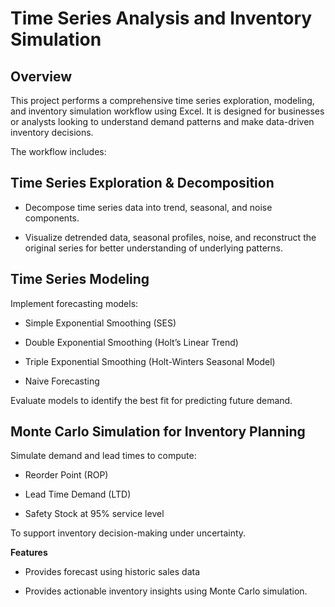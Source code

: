 # Time Series Analysis and Inventory Simulation
## Overview

This project performs a comprehensive time series exploration, modeling, and inventory simulation workflow using Excel. It is designed for businesses or analysts looking to understand demand patterns and make data-driven inventory decisions.

The workflow includes:

## Time Series Exploration & Decomposition

 - Decompose time series data into trend, seasonal, and noise components.

 - Visualize detrended data, seasonal profiles, noise, and reconstruct the original series for better understanding of underlying patterns.

## Time Series Modeling

Implement forecasting models:

 - Simple Exponential Smoothing (SES)

 - Double Exponential Smoothing (Holt’s Linear Trend)

 - Triple Exponential Smoothing (Holt-Winters Seasonal Model)

 - Naive Forecasting

Evaluate models to identify the best fit for predicting future demand.

## Monte Carlo Simulation for Inventory Planning

Simulate demand and lead times to compute:

 - Reorder Point (ROP)

 - Lead Time Demand (LTD)

 - Safety Stock at 95% service level

To support inventory decision-making under uncertainty.

**Features**

 - Provides forecast using historic sales data

 - Provides actionable inventory insights using Monte Carlo simulation.
